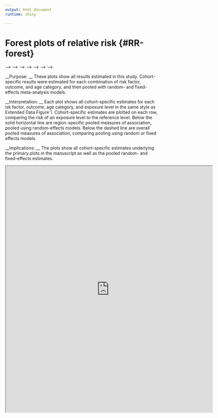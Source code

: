 ```yaml
---
output: html_document
runtime: shiny

---
```


# Forest plots of relative risk {#RR-forest}



<!-- ## Overview -->

<!-- __Purpose: __ These plots show all results estimated in this study. Cohort-specific results were estimated for each combination of risk factor, outcome, and age category, and then pooled with random- and fixed-effects meta-analysis models. -->
<!-- __Interpretation: __ Each plot shows all cohort-specific estimates for each isk factor, outcome,  age category, and exposure level in the same style as Extended Data Figure 1. Cohort-specific estimates are plotted on each row, comparing the risk of an exposure level to the reference level.  Below the solid horizontal line are region-specific pooled measures of association, pooled using random-effects models. Below the dashed line are overall pooled measures of association, comparing pooling using random or fixed effects models.  -->
<!-- __Implications: __ The plots show all cohort-specific estimates underlying the primary plots in the manuscript as well as the pooled random- and fixed-effects estimates. -->




<!-- (Interactive seaching and selecting of forest plots in development. Example plot shown here for the moment.) -->


<!-- ```{r setup, include=FALSE} -->
<!-- library(knitr) -->
<!-- #library(tidyverse) -->
<!-- knitr::opts_chunk$set(echo = FALSE, message=FALSE) -->
<!-- source(paste0(here::here(), "/0-config.R")) -->

<!-- d <- readRDS(file=paste0(fig_dir, "/risk-factor/figure-data/all_forest_plot_RR.RDS")) -->

<!-- #Note- need to sort plots by order of outcome variables and age categories I want here -->


<!-- ``` -->


<!-- <!-- ** [Coming soon] Will fill in with all primary forest plots - right now this page is empty due to the file size/difficuty publishing all the plots ** --> -->


<!-- <!-- Group plots by exposure --> -->

<!-- <!-- ```{r  echo=FALSE, results='asis'} --> -->

<!-- <!--   #  df <- d #%>% filter() --> -->
<!-- <!--   # #Dynamic title --> -->
<!-- <!--   # cat(paste0("#### Outcome: ",df$outcome_variable[1]," Exposure: ", df$intervention_variable[1], " Age: ",  df$agecat[1])) --> -->

<!-- <!-- ``` --> -->


<!-- ```{r, echo = FALSE, results='asis'} -->
<!-- i<-1 -->
<!-- for(i in 1:1){ -->
<!-- #for(i in 1:length(d[[4]])){ -->

<!--     cat(paste0("\n### Outcome: ",d$outcome_variable[1]," Exposure: ", d$intervention_variable[1], " Age: ",  d$agecat[1]),"\n,") -->

<!--   print(d$plot[i][[1]]) -->
<!-- } -->
<!-- ``` -->




__Purpose: __ These plots show all results estimated in this study. Cohort-specific results were estimated for each combination of risk factor, outcome, and age category, and then pooled with random- and fixed-effects meta-analysis models.

__Interpretation: __ Each plot shows all cohort-specific estimates for each isk factor, outcome,  age category, and exposure level in the same style as Extended Data Figure 1. Cohort-specific estimates are plotted on each row, comparing the risk of an exposure level to the reference level.  Below the solid horizontal line are region-specific pooled measures of association, pooled using random-effects models. Below the dashed line are overall pooled measures of association, comparing pooling using random or fixed effects models. 

__Implications: __ The plots show all cohort-specific estimates underlying the primary plots in the manuscript as well as the pooled random- and fixed-effects estimates.


<iframe src="https://anmolseth.shinyapps.io/RR-forest-plots/?showcase=0" width="672" height="800px"></iframe>
